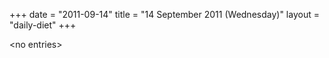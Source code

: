 +++
date = "2011-09-14"
title = "14 September 2011 (Wednesday)"
layout = "daily-diet"
+++

\<no entries\>